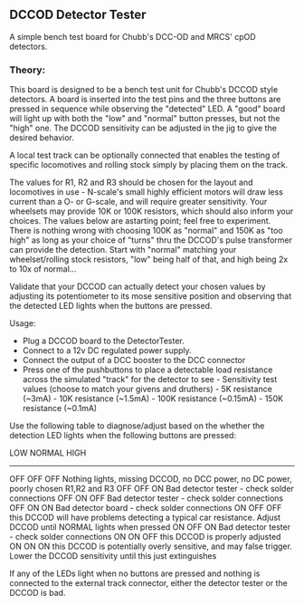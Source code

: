 ## DCCOD Detector Tester

A simple bench test board for Chubb\'s DCC-OD and MRCS\' cpOD detectors.

### Theory:

This board is designed to be a bench test unit for Chubb\'s DCCOD style
detectors. A board is inserted into the test pins and the three buttons
are pressed in sequence while observing the \"detected\" LED. A \"good\"
board will light up with both the \"low\" and \"normal\" button presses,
but not the \"high\" one. The DCCOD sensitivity can be adjusted in the
jig to give the desired behavior.


A local test track can be optionally connected that enables the testing
of specific locomotives and rolling stock simply by placing them on the
track.


The values for R1, R2 and R3 should be chosen for the layout and
locomotives in use - N-scale\'s small highly efficient motors will draw
less current than a O- or G-scale, and will require greater sensitivity.
Your wheelsets may provide 10K or 100K resistors, which should also
inform your choices. The values below are astarting point; feel free to
experiment. There is nothing wrong with choosing 100K as \"normal\" and
150K as \"too high\" as long as your choice of \"turns\" thru the
DCCOD\'s pulse transformer can provide the detection. Start with
\"normal\" matching your wheelset/rolling stock resistors, \"low\" being
half of that, and high being 2x to 10x of normal\...


Validate that your DCCOD can actually detect your chosen values by
adjusting its potentiometer to its mose sensitive position and observing
that the detected LED lights when the buttons are pressed.


Usage:


  -   Plug a DCCOD board to the DetectorTester.
  -   Connect to a 12v DC regulated power supply.
  -   Connect the output of a DCC booster to the DCC connector
  -   Press one of the pushbuttons to place a detectable load resistance across the simulated \"track\" for the detector to see
    -   Sensitivity test values (choose to match your givens and druthers)
    -   5K resistance (\~3mA)
    -   10K resistance (\~1.5mA)
    -   100K resistance (\~0.15mA)
    -   150K resistance (\~0.1mA)

Use the following table to diagnose/adjust based on the whether the
detection LED lights when the following buttons are pressed:

  LOW   NORMAL   HIGH   
  ----- -------- ------ -----------------------------------------------------------------------------------------------------------------------------
  OFF   OFF      OFF    Nothing lights, missing DCCOD, no DCC power, no DC power, poorly chosen R1,R2 and R3
  OFF   OFF      ON     Bad detector tester - check solder connections
  OFF   ON       OFF    Bad detector tester - check solder connections
  OFF   ON       ON     Bad detector board - check solder connections
  ON    OFF      OFF    this DCCOD will have problems detecting a typical car resistance. Adjust DCCOD until NORMAL lights when pressed
  ON    OFF      ON     Bad detector tester - check solder connections
  ON    ON       OFF    this DCCOD is properly adjusted
  ON    ON       ON     this DCCOD is potentially overly sensitive, and may false trigger. Lower the DCCOD sensitivity until this just extinguishes


If any of the LEDs light when no buttons are pressed and nothing is connected to the external track connector, either the detector tester or the DCCOD is bad.
